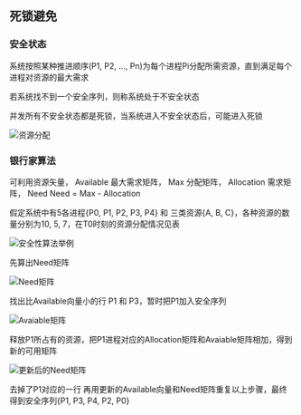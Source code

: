 ## 死锁避免

### 安全状态

系统按照某种推进顺序(P1, P2, ..., Pn)为每个进程Pi分配所需资源，直到满足每个进程对资源的最大需求

若系统找不到一个安全序列，则称系统处于不安全状态

并发所有不安全状态都是死锁，当系统进入不安全状态后，可能进入死锁

![资源分配](https://github.com/YC-L/Postgraduate-examination/blob/Operating-System/imgs/%E8%B5%84%E6%BA%90%E5%88%86%E9%85%8D.png "资源分配")

### 银行家算法

可利用资源矢量， Available
最大需求矩阵， Max
分配矩阵， Allocation
需求矩阵， Need
Need = Max - Allocation

假定系统中有5各进程{P0, P1, P2, P3, P4} 和 三类资源{A, B, C}，各种资源的数量分别为10, 5, 7，在T0时刻的资源分配情况见表

![安全性算法举例](https://github.com/YC-L/Postgraduate-examination/blob/Operating-System/imgs/%E5%AE%89%E5%85%A8%E6%80%A7%E7%AE%97%E6%B3%95%E4%B8%BE%E4%BE%8B.png "安全性算法举例")

先算出Need矩阵

![Need矩阵](https://github.com/YC-L/Postgraduate-examination/blob/Operating-System/imgs/Need%E7%9F%A9%E9%98%B5.png "Need矩阵")

找出比Available向量小的行 P1 和 P3，暂时把P1加入安全序列

![Avaiable矩阵](https://github.com/YC-L/Postgraduate-examination/blob/Operating-System/imgs/Avaiable%E7%9F%A9%E9%98%B5.png "Avaiable矩阵")

释放P1所占有的资源，把P1进程对应的Allocation矩阵和Avaiable矩阵相加，得到新的可用矩阵

![更新后的Need矩阵](https://github.com/YC-L/Postgraduate-examination/blob/Operating-System/imgs/%E6%9B%B4%E6%96%B0%E5%90%8E%E7%9A%84Need%E7%9F%A9%E9%98%B5.png "更新后的Need矩阵")

去掉了P1对应的一行
再用更新的Available向量和Need矩阵重复以上步骤，最终得到安全序列{P1, P3, P4, P2, P0}





